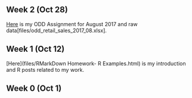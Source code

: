 ## Week 2 (Oct 28)

[Here](files/BDA503-ODDAssignment-EfehanDanisman.html) is my ODD Assignment for August 2017 and raw data[files/odd_retail_sales_2017_08.xlsx].


## Week 1 (Oct 12)

[Here](files/RMarkDown Homework- R Examples.html) is my introduction and R posts related to my work.

## Week 0 (Oct 1)
